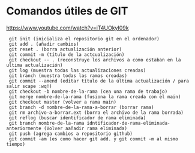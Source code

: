 # Comandos útiles de GIT
https://www.youtube.com/watch?v=iT4UOkyI09k


     git init (inicializa el repositorio git en el ordenador)
     git add . (añadir cambios)
     git reset . (borra actualización anterior)
     git commit -m (título de la actcualización)
     git checkout -- . (reconstruye los archivos a como estaban en la ultima actualización)
     git log (muestra todas las actualizaciones creadas)
     git branch (muestra todas las ramas creadas)
     git commit --amend (editar título de la última actualización / para salir scape :wq!)
     git checkout -b nombre-de-la-rama (cea una rama de trabajo)
     git merge nombre-de-la-rama (fusiona la rama creada con el main)
     git checkout master (volver a rama main)
     git branch -d nombre-de-la-rama-a-borrar (borrar rama)
     git rm archivo-a-borrar.ext (borra el archivo de la rama borrada)
     git reflog (buscar identificador de rama eliminada)
     git branch nombre-de-la-rama idntificador-de-rama-eliminada-anteriormente (Volver aañadir rama eliminada)
     git push (agrega cambios a repositorio github)
     git commit -am (es como hacer git add. y git commit -m al mismo tiempo)
  


